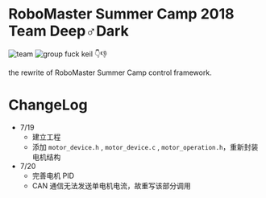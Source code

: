# RoboMaster Summer Camp 2018 Team **Deep♂Dark**
![team](https://img.shields.io/badge/Team-Deep%E2%99%82Dark-yellow.svg)     ![group](https://img.shields.io/badge/Group-14-blue.svg)
fuck keil :point_down::thumbsdown:  

the rewrite of RoboMaster Summer Camp control framework.

# ChangeLog
 - 7/19
    * 建立工程
    * 添加 `motor_device.h` ,  `motor_device.c` , `motor_operation.h`，重新封装电机结构
 - 7/20
    * 完善电机 PID 
    * CAN 通信无法发送单电机电流，故重写该部分调用

